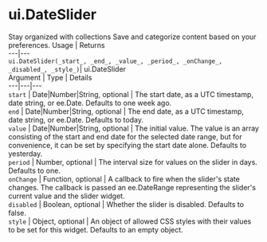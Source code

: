  
#  ui.DateSlider
Stay organized with collections  Save and categorize content based on your preferences. 
Usage | Returns  
---|---  
`ui.DateSlider(_start_, _end_, _value_, _period_, _onChange_, _disabled_, _style_)`|  ui.DateSlider  
Argument | Type | Details  
---|---|---  
`start` | Date|Number|String, optional | The start date, as a UTC timestamp, date string, or ee.Date. Defaults to one week ago.  
`end` | Date|Number|String, optional | The end date, as a UTC timestamp, date string, or ee.Date. Defaults to today.  
`value` | Date|Number|String, optional | The initial value. The value is an array consisting of the start and end date for the selected date range, but for convenience, it can be set by specifying the start date alone. Defaults to yesterday.  
`period` | Number, optional | The interval size for values on the slider in days. Defaults to one.  
`onChange` | Function, optional | A callback to fire when the slider's state changes. The callback is passed an ee.DateRange representing the slider's current value and the slider widget.  
`disabled` | Boolean, optional | Whether the slider is disabled. Defaults to false.  
`style` | Object, optional | An object of allowed CSS styles with their values to be set for this widget. Defaults to an empty object.  
